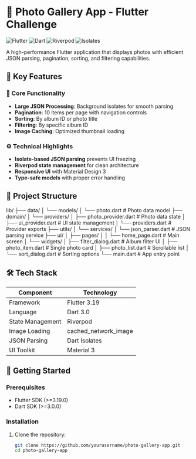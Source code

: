 # 📸 Photo Gallery App - Flutter Challenge

![Flutter](https://img.shields.io/badge/Flutter-3.19-blue)
![Dart](https://img.shields.io/badge/Dart-3.0-blue)
![Riverpod](https://img.shields.io/badge/State%20Management-Riverpod-blueviolet)
![Isolates](https://img.shields.io/badge/Concurrency-Isolates-green)

A high-performance Flutter application that displays photos with efficient JSON parsing, pagination, sorting, and filtering capabilities.

## 🌟 Key Features

### 🚀 Core Functionality

- **Large JSON Processing**: Background isolates for smooth parsing
- **Pagination**: 10 items per page with navigation controls
- **Sorting**: By album ID or photo title
- **Filtering**: By specific album ID
- **Image Caching**: Optimized thumbnail loading

### ⚙️ Technical Highlights

- **Isolate-based JSON parsing** prevents UI freezing
- **Riverpod state management** for clean architecture
- **Responsive UI** with Material Design 3
- **Type-safe models** with proper error handling

## 📁 Project Structure

lib/
├── data/
│ └── models/
│ └── photo.dart # Photo data model
├── domain/
│ └── providers/
│ ├── photo_provider.dart # Photo data state
│ ├── ui_provider.dart # UI state management
│ └── providers.dart # Provider exports
├── utils/
│ └── services/
│ └── json_parser.dart # JSON parsing service
├── ui/
│ ├── pages/
│ │ └── home_page.dart # Main screen
│ └── widgets/
│ ├── filter_dialog.dart # Album filter UI
│ ├── photo_item.dart # Single photo card
│ ├── photo_list.dart # Scrollable list
│ └── sort_dialog.dart # Sorting options
└── main.dart # App entry point

## 🛠️ Tech Stack

| Component        | Technology           |
|------------------|----------------------|
| Framework        | Flutter 3.19         |
| Language         | Dart 3.0             |
| State Management | Riverpod             |
| Image Loading    | cached_network_image |
| JSON Parsing     | Dart Isolates        |
| UI Toolkit       | Material 3           |

## 🚀 Getting Started

### Prerequisites

- Flutter SDK (>=3.19.0)
- Dart SDK (>=3.0.0)

### Installation

1. Clone the repository:
   ```bash
   git clone https://github.com/yourusername/photo-gallery-app.git
   cd photo-gallery-app